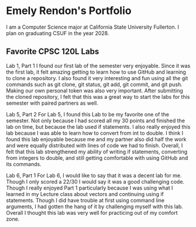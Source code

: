 # Emely Rendon's Portfolio 

I am a Computer Science major at California State University Fullerton. I plan on graduating CSUF in the year 2028.


## Favorite CPSC 120L Labs

Lab 1, Part 1
    I found our first lab of the semester very enjoyable. Since it was the first lab, it felt amazing
getting to learn how to use GitHub and learning to clone a repository. I also found it very interesting
and fun using all the git commands such as git clone, git status, git add, git commit, and git push. 
Making our own personal token was also very important. After submitting the cloned repository, 
I felt that this was a great way to start the labs for this semester with paired partners as well. 

Lab 5, Part 2
    For Lab 5, I found this Lab to be my favorite one of the semester. Not only because I had scored 
all my 30 points and finished the lab on time, but because the lab used if statements. I also really
enjoyed this lab because I was able to learn how to convert from int to double. I think I found this
lab enjoyable because me and my partner also did half the work and were equally distributed with lines
of code we had to finish. Overall, I felt that this lab strengthened my ability of writing if statements,
converting from integers to double, and still getting comfortable with using GitHub and its commands. 

Lab 6, Part 1
    For Lab 6, I would like to say that it was a decent lab for me. Though I only scored a 22/30 I would
say it was a good challenging code. Though I really enjoyed Part 1 particularly because I was using
what I learned in my Lecture class about vectors and continuing using if statements. Though I did have 
trouble at first using command line arguments, I had gotten the hang of it by challenging myself with this lab.
Overall I thought this lab was very well for practicing out of my comfort zone. 
